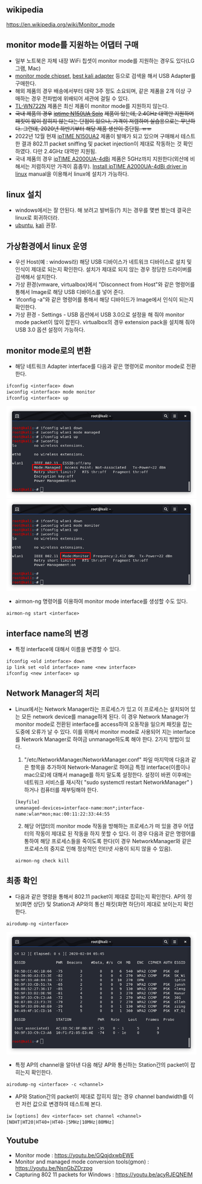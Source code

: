 ## wikipedia

https://en.wikipedia.org/wiki/Monitor_mode

## monitor mode를 지원하는 어댑터 구매

* 일부 노트북은 자체 내장 WiFi 칩셋이 monitor mode를 지원하는 경우도 있다(LG그램, Mac)
* [monitor mode chipset](https://www.google.com/search?q=monitor+mode+chipset), [best kali adapter](https://www.google.com/search?q=best+kali+adapter) 등으로 검색을 해서 USB Adapter를 구매한다.
* 해외 제품의 경우 배송에서부터 대략 3주 정도 소요되며, 같은 제품을 2개 이상 구매하는 경우 전파법에 위배되어 세관에 걸릴 수 있다.
* [TL-WN722N](https://www.google.com/search?q=TL-WN722N) 제품은 최신 제품이 monitor mode를 지원하지 않는다.
* ~~국내 제품의 경우~~ [~~iptime N150UA Solo~~](https://www.google.com/search?q=iptime+N150UA+Solo) ~~제품이 있는데, 2.4GHz 대역만 지원하며 패킷이 많이 잡히지 않는다는 단점이 있으나, 가격이 저렴하며 실습용으로는 무난하다. 그런데, 2020년 하반기부터 해당 제품 생산이 중단됨. ㅠㅠ~~
* 2022년 12월 현재 [ipTIME N150UA2](https://www.google.com/search?q=ipTIME+N150UA2) 제품이 발매가 되고 있으며 구매해서 테스트한 결과 802.11 packet sniffing 및 packet injection이 제대로 작동하는 것 확인하였다. 다만 2.4GHz 대역만 지원됨.
* 국내 제품의 경우 [ipTIME A2000UA-4dBi](https://www.google.com/search?q=ipTIME+A2000UA-4dBi) 제품은 5GHz까지 지원한다(외산에 비해서는 저렴하지만 가격이 흠좀무). [Install ipTIME A2000UA-4dBi driver in linux](https://gilgil.gitlab.io/2020/11/27/1.html) manual을 이용해서 linux에 설치가 가능하다.

## linux 설치

* windows에서는 잘 안된다. 해 보려고 발버둥(?) 치는 경우를 몇번 봤는데 결국은 linux로 회귀하더라.
* [ubuntu](https://www.ubuntu.com/download/desktop), [kali](https://www.kali.org/downloads/) 권장.

## 가상환경에서 linux 운영

* 우선 Host(예 : windows라) 해당 USB 디바이스가 네트워크 디바이스로 설치 및 인식이 제대로 되는지 확인한다. 설치가 제대로 되지 않는 경우 정당한 드라이버를 검색해서 설치한다.
* 가상 환경(vmware, virtualbox)에서 "Disconnect from Host"와 같은 명령어를 통해서 Image로 해당 USB 디바이스를 넣어 준다.
* 'ifconfig -a"와 같은 명령어를 통해서 해당 디바이드가 Image에서 인식이 되는지 확인한다.
* 가상 환경 - Settings - USB 옵션에서 USB 3.0으로 설정을 해 줘야 monitor mode packet이 많이 잡힌다. virtualbox의 경우 extension pack을 설치해 줘야 USB 3.0 옵션 설정이 가능하다.

## monitor mode로의 변환

* 해당 네트워크 Adapter interface를 다음과 같은 명령어로 monitor mode로 전환한다.

```
ifconfig <interface> down
iwconfig <interface> mode monitor
ifconfig <interface> up
```

![managed-mode-sc.png](managed-mode-sc.png)\
![monitor-mode-sc.png](monitor-mode-sc.png)

* airmon-ng 명령어를 이용하여 monitor mode interface를 생성할 수도 있다.

```
airmon-ng start <interface>
```

## interface name의 변경

* 특정 interface에 대해서 이름을 변경할 수 있다.

```
ifconfig <old interface> down
ip link set <old interface> name <new interface>
ifconfig <new interface> up
```

## Network Manager의 처리

* Linux에서는 Network Manager라는 프로세스가 있고 이 프로세스는 설치되어 있는 모든 network device를 manage하게 된다. 이 경우 Network Manager가 monitor mode로 전환된 interface를 access하여 오동작을 일으켜 패킷을 잡는 도중에 오류가 날 수 있다. 이를 위해서 monitor mode로 사용되어 지는 interface를 Network Manager로 하여금 unmanage하도록 해야 한다. 2가지 방법이 있다.
  1. "/etc/NetworkManager/NetworkManager.conf" 파일 마지막에 다음과 같은 항목을 추가하여 Network-Manager로 하여금 특정 interface(이름이나 mac으로)에 대해서 manage를 하지 말도록 설정한다. 설정이 바뀐 이후에는 네트워크 서비스를 재시작( "sudo systemctl restart NetworkManager" )하거나 컴퓨터를 재부팅해야 한다.

  ```
  [keyfile]
  unmanaged-devices=interface-name:mon*;interface-name:wlan*mon;mac:00:11:22:33:44:55
  ```
  2. 해당 어댑터의 monitor mode 작동을 방해하는 프로세스가 떠 있을 경우 어댑터의 작동이 제대로 된 작동을 하지 못할 수 있다. 이 경우 다음과 같은 명령어를 통하여 해당 프로세스들을 죽이도록 한다(이 경우 NetworkManager와 같은 프로세스의 중지로 인해 정상적인 인터넷 사용이 되지 않을 수 있음).

  ```
  airmon-ng check kill
  ```

## 최종 확인

* 다음과 같은 명령을 통해서 802.11 packet이 제대로 잡히는지 확인한다. AP의 정보(화면 상단) 및 Station과 AP와의 통신 패킷(화면 하단)이 제대로 보이는지 확인한다.

```
airodump-ng <interface>
```

![airodump-ng-sc.png](airodump-ng-sc.png)

* 특정 AP의 channel을 알아낸 다음 해당 AP와 통신하는 Station간의 packet이 잡히는지 확인한다.

```
airodump-ng <interface> -c <channel>
```

* AP와 Station간의 packet이 제대로 잡히지 않는 경우 channel bandwidth를 이런 저런 값으로 변경하여 테스트해 본다.

```
iw [options] dev <interface> set channel <channel> [NOHT|HT20|HT40+|HT40-|5MHz|10MHz|80MHz]
```

## Youtube

* Monitor mode : https://youtu.be/GQqjdxwbEWE
* Monitor and managed mode conversion tools(gmon) : https://youtu.be/NsnGbZDrzpg
* Capturing 802 11 packets for Windows : https://youtu.be/acyRJEQNElM
